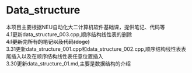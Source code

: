 # Data_structure
本项目主要根据NEU自动化大二计算机软件基础课，提供笔记、代码等  
4.1更新data_structure_003.cpp,顺序结构线性表的删除  
~~4.1更新完所有的笔记以及代码(doge)~~  
3.31更新data_structure_001.cpp和data_structure_002.cpp,顺序结构线性表表尾插入以及在顺序结构线性表任意位置插入  
3.30更新data_structure_01.md,主要是数据结构的介绍  
